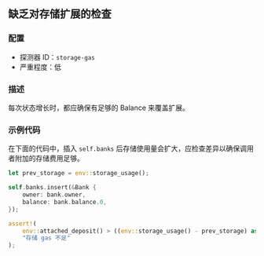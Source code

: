 
## 缺乏对存储扩展的检查

### 配置

* 探测器 ID：`storage-gas`
* 严重程度：低

### 描述

每次状态增长时，都应确保有足够的 Balance 来覆盖扩展。

### 示例代码

在下面的代码中，插入 `self.banks` 后存储使用量会扩大，应检查差异以确保调用者附加的存储费用足够。

```rust
let prev_storage = env::storage_usage();

self.banks.insert(&Bank {
    owner: bank.owner,
    balance: bank.balance.0,
});

assert!(
    env::attached_deposit() > ((env::storage_usage() - prev_storage) as u128 * env::storage_byte_cost()),
    "存储 gas 不足"
);
```
